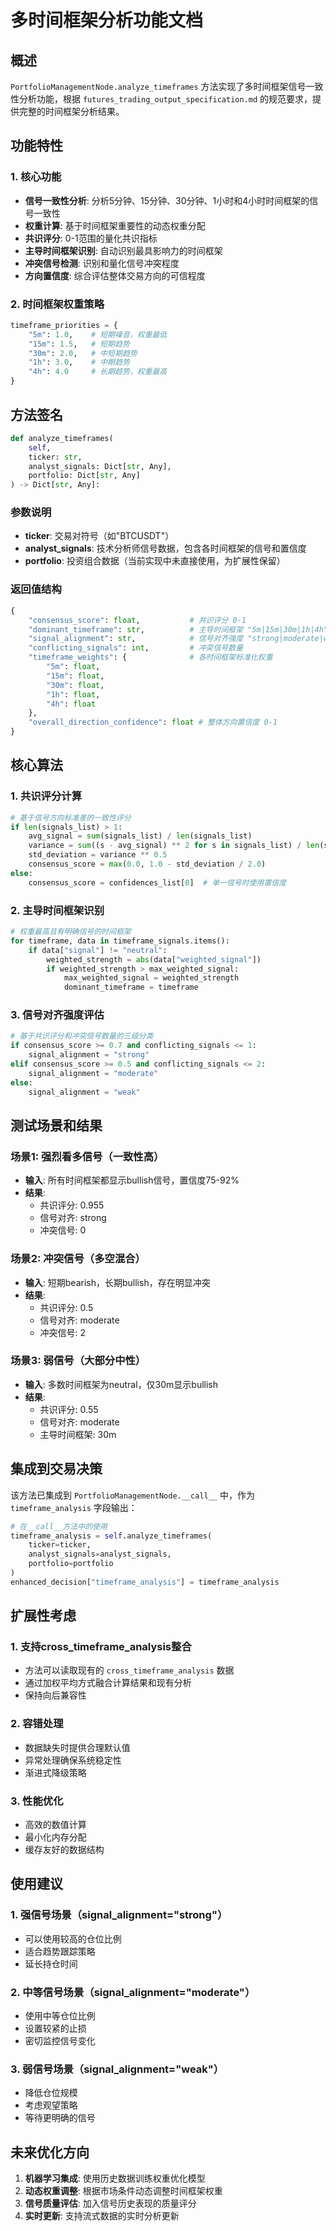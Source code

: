 # 多时间框架分析功能文档

## 概述

`PortfolioManagementNode.analyze_timeframes` 方法实现了多时间框架信号一致性分析功能，根据 `futures_trading_output_specification.md` 的规范要求，提供完整的时间框架分析结果。

## 功能特性

### 1. 核心功能
- **信号一致性分析**: 分析5分钟、15分钟、30分钟、1小时和4小时时间框架的信号一致性
- **权重计算**: 基于时间框架重要性的动态权重分配
- **共识评分**: 0-1范围的量化共识指标
- **主导时间框架识别**: 自动识别最具影响力的时间框架
- **冲突信号检测**: 识别和量化信号冲突程度
- **方向置信度**: 综合评估整体交易方向的可信程度

### 2. 时间框架权重策略

```python
timeframe_priorities = {
    "5m": 1.0,    # 短期噪音，权重最低
    "15m": 1.5,   # 短期趋势
    "30m": 2.0,   # 中短期趋势  
    "1h": 3.0,    # 中期趋势
    "4h": 4.0     # 长期趋势，权重最高
}
```

## 方法签名

```python
def analyze_timeframes(
    self,
    ticker: str,
    analyst_signals: Dict[str, Any],
    portfolio: Dict[str, Any]
) -> Dict[str, Any]:
```

### 参数说明

- **ticker**: 交易对符号（如"BTCUSDT"）
- **analyst_signals**: 技术分析师信号数据，包含各时间框架的信号和置信度
- **portfolio**: 投资组合数据（当前实现中未直接使用，为扩展性保留）

### 返回值结构

```python
{
    "consensus_score": float,           # 共识评分 0-1
    "dominant_timeframe": str,          # 主导时间框架 "5m|15m|30m|1h|4h"
    "signal_alignment": str,            # 信号对齐强度 "strong|moderate|weak"
    "conflicting_signals": int,         # 冲突信号数量
    "timeframe_weights": {              # 各时间框架标准化权重
        "5m": float,
        "15m": float, 
        "30m": float,
        "1h": float,
        "4h": float
    },
    "overall_direction_confidence": float # 整体方向置信度 0-1
}
```

## 核心算法

### 1. 共识评分计算

```python
# 基于信号方向标准差的一致性评分
if len(signals_list) > 1:
    avg_signal = sum(signals_list) / len(signals_list)
    variance = sum((s - avg_signal) ** 2 for s in signals_list) / len(signals_list)
    std_deviation = variance ** 0.5
    consensus_score = max(0.0, 1.0 - std_deviation / 2.0)
else:
    consensus_score = confidences_list[0]  # 单一信号时使用置信度
```

### 2. 主导时间框架识别

```python
# 权重最高且有明确信号的时间框架
for timeframe, data in timeframe_signals.items():
    if data["signal"] != "neutral":
        weighted_strength = abs(data["weighted_signal"])
        if weighted_strength > max_weighted_signal:
            max_weighted_signal = weighted_strength
            dominant_timeframe = timeframe
```

### 3. 信号对齐强度评估

```python
# 基于共识评分和冲突信号数量的三级分类
if consensus_score >= 0.7 and conflicting_signals <= 1:
    signal_alignment = "strong"
elif consensus_score >= 0.5 and conflicting_signals <= 2:
    signal_alignment = "moderate"
else:
    signal_alignment = "weak"
```

## 测试场景和结果

### 场景1: 强烈看多信号（一致性高）
- **输入**: 所有时间框架都显示bullish信号，置信度75-92%
- **结果**: 
  - 共识评分: 0.955
  - 信号对齐: strong
  - 冲突信号: 0

### 场景2: 冲突信号（多空混合）
- **输入**: 短期bearish，长期bullish，存在明显冲突
- **结果**: 
  - 共识评分: 0.5
  - 信号对齐: moderate  
  - 冲突信号: 2

### 场景3: 弱信号（大部分中性）
- **输入**: 多数时间框架为neutral，仅30m显示bullish
- **结果**: 
  - 共识评分: 0.55
  - 信号对齐: moderate
  - 主导时间框架: 30m

## 集成到交易决策

该方法已集成到 `PortfolioManagementNode.__call__` 中，作为 `timeframe_analysis` 字段输出：

```python
# 在__call__方法中的使用
timeframe_analysis = self.analyze_timeframes(
    ticker=ticker,
    analyst_signals=analyst_signals,
    portfolio=portfolio
)
enhanced_decision["timeframe_analysis"] = timeframe_analysis
```

## 扩展性考虑

### 1. 支持cross_timeframe_analysis整合
- 方法可以读取现有的 `cross_timeframe_analysis` 数据
- 通过加权平均方式融合计算结果和现有分析
- 保持向后兼容性

### 2. 容错处理
- 数据缺失时提供合理默认值
- 异常处理确保系统稳定性
- 渐进式降级策略

### 3. 性能优化
- 高效的数值计算
- 最小化内存分配
- 缓存友好的数据结构

## 使用建议

### 1. 强信号场景（signal_alignment="strong"）
- 可以使用较高的仓位比例
- 适合趋势跟踪策略
- 延长持仓时间

### 2. 中等信号场景（signal_alignment="moderate"）
- 使用中等仓位比例
- 设置较紧的止损
- 密切监控信号变化

### 3. 弱信号场景（signal_alignment="weak"）
- 降低仓位规模
- 考虑观望策略
- 等待更明确的信号

## 未来优化方向

1. **机器学习集成**: 使用历史数据训练权重优化模型
2. **动态权重调整**: 根据市场条件动态调整时间框架权重
3. **信号质量评估**: 加入信号历史表现的质量评分
4. **实时更新**: 支持流式数据的实时分析更新